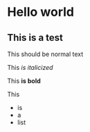 # Hello world

## This is a test

This should be normal text

This _is italicized_

This __is bold__

This

- is 
- a 
- list
